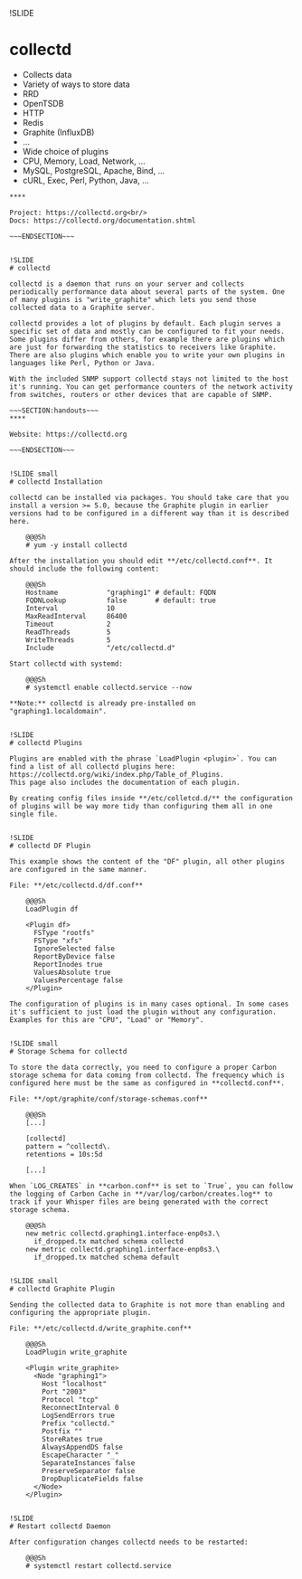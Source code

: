 !SLIDE
# collectd

* Collects data
* Variety of ways to store data
 * RRD
 * OpenTSDB
 * HTTP
 * Redis
 * Graphite (InfluxDB)
 * ...
* Wide choice of plugins
 * CPU, Memory, Load, Network, ...
 * MySQL, PostgreSQL, Apache, Bind, ...
 * cURL, Exec, Perl, Python, Java, ...

~~~SECTION:handouts~~~
****

Project: https://collectd.org<br/>
Docs: https://collectd.org/documentation.shtml

~~~ENDSECTION~~~


!SLIDE
# collectd

collectd is a daemon that runs on your server and collects periodically performance data about several parts of the system. One of many plugins is "write_graphite" which lets you send those collected data to a Graphite server. 

collectd provides a lot of plugins by default. Each plugin serves a specific set of data and mostly can be configured to fit your needs. Some plugins differ from others, for example there are plugins which are just for forwarding the statistics to receivers like Graphite. There are also plugins which enable you to write your own plugins in languages like Perl, Python or Java.

With the included SNMP support collectd stays not limited to the host it's running. You can get performance counters of the network activity from switches, routers or other devices that are capable of SNMP.

~~~SECTION:handouts~~~
****

Website: https://collectd.org

~~~ENDSECTION~~~


!SLIDE small
# collectd Installation

collectd can be installed via packages. You should take care that you install a version >= 5.0, because the Graphite plugin in earlier versions had to be configured in a different way than it is described here.

    @@@Sh
    # yum -y install collectd

After the installation you should edit **/etc/collectd.conf**. It should include the following content:

    @@@Sh
    Hostname            "graphing1" # default: FQDN
    FQDNLookup          false       # default: true
    Interval            10
    MaxReadInterval     86400
    Timeout             2
    ReadThreads         5
    WriteThreads        5
    Include             "/etc/collectd.d"

Start collectd with systemd:

    @@@Sh
    # systemctl enable collectd.service --now

**Note:** collectd is already pre-installed on "graphing1.localdomain".


!SLIDE
# collectd Plugins

Plugins are enabled with the phrase `LoadPlugin <plugin>`. You can find a list of all collectd plugins here: https://collectd.org/wiki/index.php/Table_of_Plugins. 
This page also includes the documentation of each plugin.

By creating config files inside **/etc/colletcd.d/** the configuration of plugins will be way more tidy than configuring them all in one single file.


!SLIDE
# collectd DF Plugin

This example shows the content of the "DF" plugin, all other plugins are configured in the same manner.

File: **/etc/collectd.d/df.conf**

    @@@Sh
    LoadPlugin df
    
    <Plugin df>
      FSType "rootfs"
      FSType "xfs"
      IgnoreSelected false
      ReportByDevice false
      ReportInodes true
      ValuesAbsolute true
      ValuesPercentage false
    </Plugin>

The configuration of plugins is in many cases optional. In some cases it's sufficient to just load the plugin without any configuration. Examples for this are "CPU", "Load" or "Memory".


!SLIDE small
# Storage Schema for collectd

To store the data correctly, you need to configure a proper Carbon storage schema for data coming from collectd. The frequency which is configured here must be the same as configured in **collectd.conf**.

File: **/opt/graphite/conf/storage-schemas.conf**

    @@@Sh
    [...]

    [collectd]
    pattern = ^collectd\.
    retentions = 10s:5d

    [...]

When `LOG_CREATES` in **carbon.conf** is set to `True`, you can follow the logging of Carbon Cache in **/var/log/carbon/creates.log** to track if your Whisper files are being generated with the correct storage schema.

    @@@Sh
    new metric collectd.graphing1.interface-enp0s3.\
      if_dropped.tx matched schema collectd
    new metric collectd.graphing1.interface-enp0s3.\
      if_dropped.tx matched schema default


!SLIDE small
# collectd Graphite Plugin

Sending the collected data to Graphite is not more than enabling and configuring the appropriate plugin.

File: **/etc/collectd.d/write_graphite.conf**

    @@@Sh
    LoadPlugin write_graphite
     
    <Plugin write_graphite>
      <Node "graphing1">
        Host "localhost"
        Port "2003"
        Protocol "tcp"
        ReconnectInterval 0
        LogSendErrors true
        Prefix "collectd."
        Postfix ""
        StoreRates true
        AlwaysAppendDS false
        EscapeCharacter "_"
        SeparateInstances false
        PreserveSeparator false
        DropDuplicateFields false
      </Node>
    </Plugin>


!SLIDE
# Restart collectd Daemon

After configuration changes collectd needs to be restarted:

    @@@Sh
    # systemctl restart collectd.service
